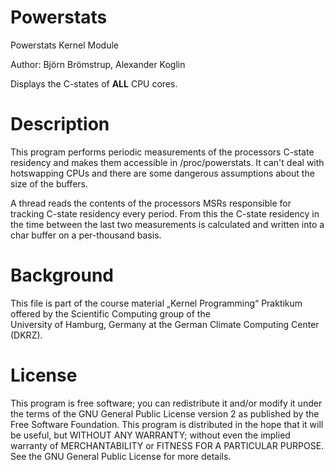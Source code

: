 # Powerstats
Powerstats Kernel Module

Author: Björn Brömstrup, Alexander Koglin

Displays the C-states of **ALL** CPU cores.

# Description

This program performs periodic measurements of the processors C-state residency and makes them accessible in /proc/powerstats. It can't deal with hotswapping CPUs and there are some dangerous assumptions about the size of the buffers.

A thread reads the contents of the processors MSRs responsible for tracking C-state residency every period. From this the C-state residency in the time between the last two measurements is calculated and written into a char buffer on a per-thousand basis.
 
# Background 
This file is part of the course material „Kernel Programming“ Praktikum offered by the Scientific Computing group of the	 
University of Hamburg, Germany at the German Climate Computing Center (DKRZ). 

# License
This program is free software; you can redistribute it and/or modify it under the terms of the GNU General Public License version 2 as published by the Free Software Foundation. This program is distributed in the hope that it will be useful, but WITHOUT ANY WARRANTY; without even the implied warranty of MERCHANTABILITY or FITNESS FOR A PARTICULAR PURPOSE. See the GNU General Public License for more details.

